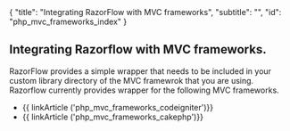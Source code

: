 <meta>
{
  "title": "Integrating RazorFlow with MVC frameworks",
  "subtitle": "",
  "id": "php_mvc_frameworks_index"
}
</meta>

## Integrating Razorflow with MVC frameworks.
RazorFlow provides a simple wrapper that needs to be included in your custom library directory of the MVC framewrok that you are using. Razorflow currently provides wrapper for the following MVC frameworks.

* {{ linkArticle ('php_mvc_frameworks_codeigniter')}}
* {{ linkArticle ('php_mvc_frameworks_cakephp')}}
